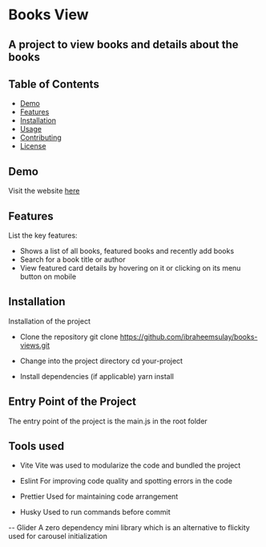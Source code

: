 # Books View

## A project to view books and details about the books

## Table of Contents

- [Demo](#demo)
- [Features](#features)
- [Installation](#installation)
- [Usage](#usage)
- [Contributing](#contributing)
- [License](#license)

## Demo

Visit the website [here](https://books-view.vercel.app)

## Features

List the key features:

- Shows a list of all books, featured books and recently add books
- Search for a book title or author
- View featured card details by hovering on it or clicking on its menu button on mobile

## Installation

Installation of the project

- Clone the repository
git clone <https://github.com/ibraheemsulay/books-views.git>

- Change into the project directory
cd your-project

- Install dependencies (if applicable)
yarn install

## Entry Point of the Project

The entry point of the project is the main.js in the root folder

## Tools used

- Vite
Vite was used to modularize the code and bundled the project

- Eslint
For improving code quality and spotting errors in the code

- Prettier
Used for maintaining code arrangement

- Husky
Used to run commands before commit

-- Glider
A zero dependency mini library which is an alternative to flickity used for carousel initialization
